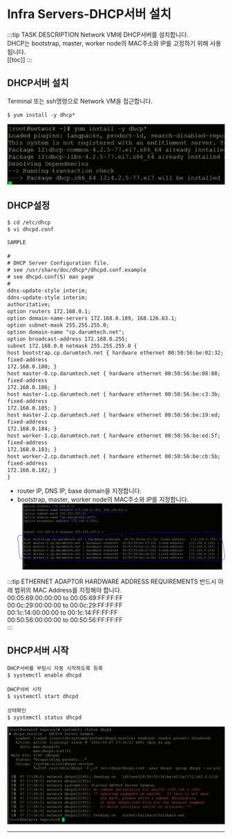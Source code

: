 # Infra Servers-DHCP서버 설치

:::tip TASK DESCRIPTION
Network VM에 DHCP서버를 설치합니다.  
DHCP는 bootstrap, master, worker node의 MAC주소와 IP를 고정하기 위해 사용됩니다.    
[[toc]] 
:::

## DHCP서버 설치
Terminal 또는 ssh명령으로 Network VM을 접근합니다. 

```
$ yum install -y dhcp*
```
![](./img/infra06-01.png)

## DHCP설정
```
$ cd /etc/dhcp
$ vi dhcpd.conf

```

```
SAMPLE

#
# DHCP Server Configuration file.
# see /usr/share/doc/dhcp*/dhcpd.conf.example
# see dhcpd.conf(5) man page
#
ddns-update-style interim;
ddns-update-style interim;
authoritative;
option routers 172.168.0.1;
option domain-name-servers 172.168.0.189, 168.126.63.1;
option subnet-mask 255.255.255.0;
option domain-name "cp.darumtech.net";
option broadcast-address 172.168.0.255;
subnet 172.168.0.0 netmask 255.255.255.0 {
host bootstrap.cp.darumtech.net { hardware ethernet 00:50:56:be:02:32; fixed-address
172.168.0.180; }
host master-0.cp.darumtech.net { hardware ethernet 00:50:56:be:08:88; fixed-address
172.168.0.186; }
host master-1.cp.darumtech.net { hardware ethernet 00:50:56:be:c3:3b; fixed-address
172.168.0.185; }
host master-2.cp.darumtech.net { hardware ethernet 00:50:56:be:19:ed; fixed-address
172.168.0.184; }
host worker-1.cp.darumtech.net { hardware ethernet 00:50:56:be:ed:5f; fixed-address
172.168.0.183; }
host worker-2.cp.darumtech.net { hardware ethernet 00:50:56:be:cb:5b; fixed-address
172.168.0.182; }
}
```

- router IP, DNS IP, base domain을 지정합니다.  
- bootstrap, master, worker node의 MAC주소와 IP를 지정합니다.   
![](./img/infra06-03.png)

:::tip ETHERNET ADAPTOR HARDWARE ADDRESS REQUIREMENTS
반드시 아래 범위의 MAC Address를 지정해야 합니다.  
00:05:69:00:00:00 to 00:05:69:FF:FF:FF  
00:0c:29:00:00:00 to 00:0c:29:FF:FF:FF  
00:1c:14:00:00:00 to 00:1c:14:FF:FF:FF  
00:50:56:00:00:00 to 00:50:56:FF:FF:FF  
:::

## DHCP서버 시작
```
DHCP서버를 부팅시 자동 시작하도록 등록
$ systemctl enable dhcpd

DHCP서버 시작
$ systemctl start dhcpd

상태확인
$ systemctl status dhcpd
```
![](./img/infra06-04.png)

---
<disqus/>
